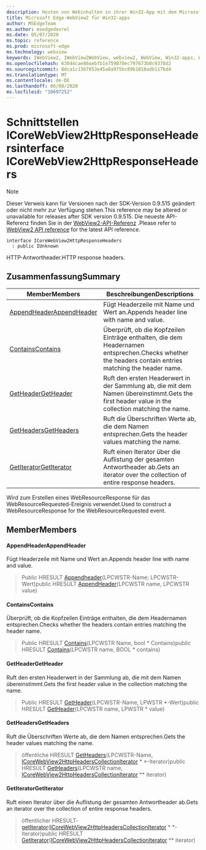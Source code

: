 ```yaml
---
description: Hosten von Webinhalten in ihrer Win32-App mit dem Microsoft Edge WebView2-Steuerelement
title: Microsoft Edge-WebView2 für Win32-apps
author: MSEdgeTeam
ms.author: msedgedevrel
ms.date: 05/07/2020
ms.topic: reference
ms.prod: microsoft-edge
ms.technology: webview
keywords: IWebView2, IWebView2WebView, webview2, WebView, Win32-apps, Win32, Edge, ICoreWebView2, ICoreWebView2Controller, Browser-Steuerelement, Edge-HTML
ms.openlocfilehash: 63044cae80aebfb1e759070ec797673b0c9378d2
ms.sourcegitcommit: 8dca1c1367853e45a0a975bc89b1818adb117bd4
ms.translationtype: MT
ms.contentlocale: de-DE
ms.lasthandoff: 06/08/2020
ms.locfileid: "10697252"
---
```

# <span data-ttu-id="cdd9a-104">Schnittstellen ICoreWebView2HttpResponseHeaders</span><span class="sxs-lookup"><span data-stu-id="cdd9a-104">interface ICoreWebView2HttpResponseHeaders</span></span> 

> [!NOTE]
> <span data-ttu-id="cdd9a-105">Dieser Verweis kann für Versionen nach der SDK-Version 0.9.515 geändert oder nicht mehr zur Verfügung stehen.</span><span class="sxs-lookup"><span data-stu-id="cdd9a-105">This reference may be altered or unavailable for releases after SDK version 0.9.515.</span></span> <span data-ttu-id="cdd9a-106">Die neueste API-Referenz finden Sie in der [WebView2-API-Referenz](../../../webview2-api-reference.md) .</span><span class="sxs-lookup"><span data-stu-id="cdd9a-106">Please refer to [WebView2 API reference](../../../webview2-api-reference.md) for the latest API reference.</span></span>

```
interface ICoreWebView2HttpResponseHeaders
  : public IUnknown
```

<span data-ttu-id="cdd9a-107">HTTP-Antwortheader.</span><span class="sxs-lookup"><span data-stu-id="cdd9a-107">HTTP response headers.</span></span>

## <span data-ttu-id="cdd9a-108">Zusammenfassung</span><span class="sxs-lookup"><span data-stu-id="cdd9a-108">Summary</span></span>

 <span data-ttu-id="cdd9a-109">Member</span><span class="sxs-lookup"><span data-stu-id="cdd9a-109">Members</span></span>                        | <span data-ttu-id="cdd9a-110">Beschreibungen</span><span class="sxs-lookup"><span data-stu-id="cdd9a-110">Descriptions</span></span>
--------------------------------|---------------------------------------------
[<span data-ttu-id="cdd9a-111">AppendHeader</span><span class="sxs-lookup"><span data-stu-id="cdd9a-111">AppendHeader</span></span>](#appendheader) | <span data-ttu-id="cdd9a-112">Fügt Headerzeile mit Name und Wert an.</span><span class="sxs-lookup"><span data-stu-id="cdd9a-112">Appends header line with name and value.</span></span>
[<span data-ttu-id="cdd9a-113">Contains</span><span class="sxs-lookup"><span data-stu-id="cdd9a-113">Contains</span></span>](#contains) | <span data-ttu-id="cdd9a-114">Überprüft, ob die Kopfzeilen Einträge enthalten, die dem Headernamen entsprechen.</span><span class="sxs-lookup"><span data-stu-id="cdd9a-114">Checks whether the headers contain entries matching the header name.</span></span>
[<span data-ttu-id="cdd9a-115">GetHeader</span><span class="sxs-lookup"><span data-stu-id="cdd9a-115">GetHeader</span></span>](#getheader) | <span data-ttu-id="cdd9a-116">Ruft den ersten Headerwert in der Sammlung ab, die mit dem Namen übereinstimmt.</span><span class="sxs-lookup"><span data-stu-id="cdd9a-116">Gets the first header value in the collection matching the name.</span></span>
[<span data-ttu-id="cdd9a-117">GetHeaders</span><span class="sxs-lookup"><span data-stu-id="cdd9a-117">GetHeaders</span></span>](#getheaders) | <span data-ttu-id="cdd9a-118">Ruft die Überschriften Werte ab, die dem Namen entsprechen.</span><span class="sxs-lookup"><span data-stu-id="cdd9a-118">Gets the header values matching the name.</span></span>
[<span data-ttu-id="cdd9a-119">GetIterator</span><span class="sxs-lookup"><span data-stu-id="cdd9a-119">GetIterator</span></span>](#getiterator) | <span data-ttu-id="cdd9a-120">Ruft einen Iterator über die Auflistung der gesamten Antwortheader ab.</span><span class="sxs-lookup"><span data-stu-id="cdd9a-120">Gets an iterator over the collection of entire response headers.</span></span>

<span data-ttu-id="cdd9a-121">Wird zum Erstellen eines WebResourceResponse für das WebResourceRequested-Ereignis verwendet.</span><span class="sxs-lookup"><span data-stu-id="cdd9a-121">Used to construct a WebResourceResponse for the WebResourceRequested event.</span></span>

## <span data-ttu-id="cdd9a-122">Member</span><span class="sxs-lookup"><span data-stu-id="cdd9a-122">Members</span></span>

#### <span data-ttu-id="cdd9a-123">AppendHeader</span><span class="sxs-lookup"><span data-stu-id="cdd9a-123">AppendHeader</span></span> 

<span data-ttu-id="cdd9a-124">Fügt Headerzeile mit Name und Wert an.</span><span class="sxs-lookup"><span data-stu-id="cdd9a-124">Appends header line with name and value.</span></span>

> <span data-ttu-id="cdd9a-125">Public HRESULT [Appendheader](#appendheader)(LPCWSTR-Name; LPCWSTR-Wert)</span><span class="sxs-lookup"><span data-stu-id="cdd9a-125">public HRESULT [AppendHeader](#appendheader)(LPCWSTR name, LPCWSTR value)</span></span>

#### <span data-ttu-id="cdd9a-126">Contains</span><span class="sxs-lookup"><span data-stu-id="cdd9a-126">Contains</span></span> 

<span data-ttu-id="cdd9a-127">Überprüft, ob die Kopfzeilen Einträge enthalten, die dem Headernamen entsprechen.</span><span class="sxs-lookup"><span data-stu-id="cdd9a-127">Checks whether the headers contain entries matching the header name.</span></span>

> <span data-ttu-id="cdd9a-128">Public HRESULT [Contains](#contains)(LPCWSTR Name, bool \* Contains)</span><span class="sxs-lookup"><span data-stu-id="cdd9a-128">public HRESULT [Contains](#contains)(LPCWSTR name, BOOL \* contains)</span></span>

#### <span data-ttu-id="cdd9a-129">GetHeader</span><span class="sxs-lookup"><span data-stu-id="cdd9a-129">GetHeader</span></span> 

<span data-ttu-id="cdd9a-130">Ruft den ersten Headerwert in der Sammlung ab, die mit dem Namen übereinstimmt.</span><span class="sxs-lookup"><span data-stu-id="cdd9a-130">Gets the first header value in the collection matching the name.</span></span>

> <span data-ttu-id="cdd9a-131">Public HRESULT [GetHeader](#getheader)(LPCWSTR-Name, LPWSTR \*-Wert)</span><span class="sxs-lookup"><span data-stu-id="cdd9a-131">public HRESULT [GetHeader](#getheader)(LPCWSTR name, LPWSTR \* value)</span></span>

#### <span data-ttu-id="cdd9a-132">GetHeaders</span><span class="sxs-lookup"><span data-stu-id="cdd9a-132">GetHeaders</span></span> 

<span data-ttu-id="cdd9a-133">Ruft die Überschriften Werte ab, die dem Namen entsprechen.</span><span class="sxs-lookup"><span data-stu-id="cdd9a-133">Gets the header values matching the name.</span></span>

> <span data-ttu-id="cdd9a-134">öffentliche HRESULT [GetHeaders](#getheaders)(LPCWSTR-Name, [ICoreWebView2HttpHeadersCollectionIterator](icorewebview2httpheaderscollectioniterator.md) \* \*-Iterator)</span><span class="sxs-lookup"><span data-stu-id="cdd9a-134">public HRESULT [GetHeaders](#getheaders)(LPCWSTR name, [ICoreWebView2HttpHeadersCollectionIterator](icorewebview2httpheaderscollectioniterator.md) \*\* iterator)</span></span>

#### <span data-ttu-id="cdd9a-135">GetIterator</span><span class="sxs-lookup"><span data-stu-id="cdd9a-135">GetIterator</span></span> 

<span data-ttu-id="cdd9a-136">Ruft einen Iterator über die Auflistung der gesamten Antwortheader ab.</span><span class="sxs-lookup"><span data-stu-id="cdd9a-136">Gets an iterator over the collection of entire response headers.</span></span>

> <span data-ttu-id="cdd9a-137">öffentlicher HRESULT- [getIterator](#getiterator)([ICoreWebView2HttpHeadersCollectionIterator](icorewebview2httpheaderscollectioniterator.md) \* \*-Iterator)</span><span class="sxs-lookup"><span data-stu-id="cdd9a-137">public HRESULT [GetIterator](#getiterator)([ICoreWebView2HttpHeadersCollectionIterator](icorewebview2httpheaderscollectioniterator.md) \*\* iterator)</span></span>

